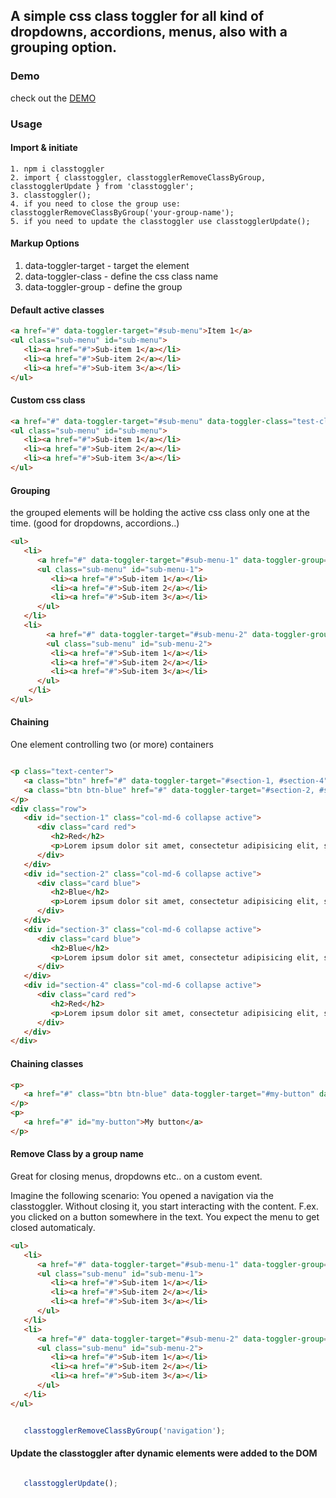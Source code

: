 ## A simple css class toggler for all kind of dropdowns, accordions, menus, also with a grouping option.

### Demo

check out the [DEMO](https://web-designed.github.io/classtoggler/demo.html)


### Usage

#### Import & initiate

```
1. npm i classtoggler
2. import { classtoggler, classtogglerRemoveClassByGroup, classtogglerUpdate } from 'classtoggler';
3. classtoggler();
4. if you need to close the group use: classtogglerRemoveClassByGroup('your-group-name');
5. if you need to update the classtoggler use classtogglerUpdate();
```

#### Markup Options
1. data-toggler-target - target the element
2. data-toggler-class - define the css class name
3. data-toggler-group - define the group

#### Default active classes

```html
<a href="#" data-toggler-target="#sub-menu">Item 1</a>
<ul class="sub-menu" id="sub-menu">
   <li><a href="#">Sub-item 1</a></li>
   <li><a href="#">Sub-item 2</a></li>
   <li><a href="#">Sub-item 3</a></li>
</ul>
```

#### Custom css class

```html
<a href="#" data-toggler-target="#sub-menu" data-toggler-class="test-class">Item 1</a>
<ul class="sub-menu" id="sub-menu">
   <li><a href="#">Sub-item 1</a></li>
   <li><a href="#">Sub-item 2</a></li>
   <li><a href="#">Sub-item 3</a></li>
</ul>
```

#### Grouping

the grouped elements will be holding the active css class only one at the time. (good for dropdowns, accordions..)

```html
<ul>
   <li>
      <a href="#" data-toggler-target="#sub-menu-1" data-toggler-group="navigation">Item 1</a>
      <ul class="sub-menu" id="sub-menu-1">
         <li><a href="#">Sub-item 1</a></li>
         <li><a href="#">Sub-item 2</a></li>
         <li><a href="#">Sub-item 3</a></li>
      </ul>
   </li>
   <li>
		<a href="#" data-toggler-target="#sub-menu-2" data-toggler-group="navigation">Item 2</a>
		<ul class="sub-menu" id="sub-menu-2">
         <li><a href="#">Sub-item 1</a></li>
         <li><a href="#">Sub-item 2</a></li>
         <li><a href="#">Sub-item 3</a></li>
      </ul>
	</li>
</ul>
```

#### Chaining

One element controlling two (or more) containers

```html

<p class="text-center">
   <a class="btn" href="#" data-toggler-target="#section-1, #section-4">Red</a>
   <a class="btn btn-blue" href="#" data-toggler-target="#section-2, #section-3">Blue</a>
</p>
<div class="row">
   <div id="section-1" class="col-md-6 collapse active">
      <div class="card red">
         <h2>Red</h2>
         <p>Lorem ipsum dolor sit amet, consectetur adipisicing elit, sed do eiusmod tempor incididunt ut labore et dolore magna aliqua. Ut enim ad minim veniam, quis nostrud exercitation ullamco laboris nisi ut aliquip ex ea commodo consequat. Duis aute irure dolor in reprehenderit in voluptate velit esse cillum dolore eu fugiat nulla pariatur. Excepteur sint occaecat cupidatat non proident, sunt in culpa qui officia deserunt mollit anim id est laborum.</p>
      </div>
   </div>
   <div id="section-2" class="col-md-6 collapse active">
      <div class="card blue">
         <h2>Blue</h2>
         <p>Lorem ipsum dolor sit amet, consectetur adipisicing elit, sed do eiusmod tempor incididunt ut labore et dolore magna aliqua. Ut enim ad minim veniam, quis nostrud exercitation ullamco laboris nisi ut aliquip ex ea commodo consequat. Duis aute irure dolor in reprehenderit in voluptate velit esse cillum dolore eu fugiat nulla pariatur. Excepteur sint occaecat cupidatat non proident, sunt in culpa qui officia deserunt mollit anim id est laborum.</p>
      </div>
   </div>
   <div id="section-3" class="col-md-6 collapse active">
      <div class="card blue">
         <h2>Blue</h2>
         <p>Lorem ipsum dolor sit amet, consectetur adipisicing elit, sed do eiusmod tempor incididunt ut labore et dolore magna aliqua. Ut enim ad minim veniam, quis nostrud exercitation ullamco laboris nisi ut aliquip ex ea commodo consequat. Duis aute irure dolor in reprehenderit in voluptate velit esse cillum dolore eu fugiat nulla pariatur. Excepteur sint occaecat cupidatat non proident, sunt in culpa qui officia deserunt mollit anim id est laborum.</p>
      </div>
   </div>
   <div id="section-4" class="col-md-6 collapse active">
      <div class="card red">
         <h2>Red</h2>
         <p>Lorem ipsum dolor sit amet, consectetur adipisicing elit, sed do eiusmod tempor incididunt ut labore et dolore magna aliqua. Ut enim ad minim veniam, quis nostrud exercitation ullamco laboris nisi ut aliquip ex ea commodo consequat. Duis aute irure dolor in reprehenderit in voluptate velit esse cillum dolore eu fugiat nulla pariatur. Excepteur sint occaecat cupidatat non proident, sunt in culpa qui officia deserunt mollit anim id est laborum.</p>
      </div>
   </div>
</div>

```

#### Chaining classes


```html
<p>
   <a href="#" class="btn btn-blue" data-toggler-target="#my-button" data-toggler-class="btn, btn-blue">Toggle classes</a>
</p>
<p>
   <a href="#" id="my-button">My button</a>
</p>
```



#### Remove Class by a group name

Great for closing menus, dropdowns etc.. on a custom event.

Imagine the following scenario: You opened a navigation via the classtoggler. Without closing it, you start interacting with the content. F.ex. you clicked on a button somewhere in the text. You expect the menu to get closed automaticaly.

```html
<ul>
   <li>
      <a href="#" data-toggler-target="#sub-menu-1" data-toggler-group="navigation">Item 1</a>
      <ul class="sub-menu" id="sub-menu-1">
         <li><a href="#">Sub-item 1</a></li>
         <li><a href="#">Sub-item 2</a></li>
         <li><a href="#">Sub-item 3</a></li>
      </ul>
   </li>
   <li>
      <a href="#" data-toggler-target="#sub-menu-2" data-toggler-group="navigation">Item 2</a>
      <ul class="sub-menu" id="sub-menu-2">
         <li><a href="#">Sub-item 1</a></li>
         <li><a href="#">Sub-item 2</a></li>
         <li><a href="#">Sub-item 3</a></li>
      </ul>
   </li>
</ul>
```

```javascript

   classtogglerRemoveClassByGroup('navigation');

```

#### Update the classtoggler after dynamic elements were added to the DOM

```javascript

   classtogglerUpdate();

```
